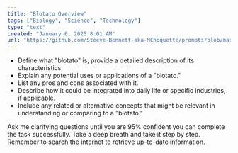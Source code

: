 ```yaml
---
title: "Blotato Overview"
tags: ["Biology", "Science", "Technology"]
type: "text"
created: "January 6, 2025 8:01 AM"
url: "https://github.com/Steeve-Bennett-aka-MChoquette/prompts/blob/main/blotato_overview.md"
---
```


- Define what "blotato" is, provide a detailed description of its characteristics.
- Explain any potential uses or applications of a "blotato."
- List any pros and cons associated with it.
- Describe how it could be integrated into daily life or specific industries, if applicable.
- Include any related or alternative concepts that might be relevant in understanding or comparing to a "blotato."

Ask me clarifying questions until you are 95% confident you can complete the task successfully. Take a deep breath and take it step by step. Remember to search the internet to retrieve up-to-date information.